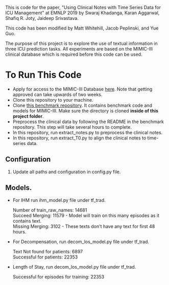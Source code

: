 This is code for the paper, "Using Clinical Notes with Time Series Data for ICU Management" 
at EMNLP 2019 by Swaraj Khadanga, Karan Aggarwal, Shafiq R. Joty, Jaideep Srivastava.

This code has been modified by Matt Whitehill, Jacob Peplinski, and Yue Guo.

The purpose of this project is to explore the use of textual information in three ICU prediction tasks.
All experiments are based on the MIMIC-III clinical database which is required before this code can be used.  
 

# To Run This Code
- Apply for access to the MIMIC-III Database [here](https://mimic.physionet.org/).
  Note that getting approved can take upwards of two weeks.
- Clone this repository to your machine.
- Clone [this benchmark repository](https://github.com/YerevaNN/mimic3-benchmarks).
  It contains benchmark code and models for MIMIC-III. Make sure the directory is cloned 
  **inside of this project folder**.
- Preprocess the clinical data by following the README in the benchmark repository. 
  This step will take several hours to complete.
- In this repository, run extract_notes.py to preprocess the clinical notes.
- In this repository, run extract_T0.py to align the clinical notes to time-series data.  


## Configuration
1. Update all paths and configuration in config.py file.

## Models.
- For IHM run ihm_model.py file under tf_trad.

    Number of train_raw_names:  14681 <br>
    Succeed Merging:  11579 - Model will train on this many episodes as it contains text. <br>
    Missing Merging:  3102 - These texts don't have any text for first 48 hours. 

- For Decompensation, run decom_los_model.py file under tf_trad.

    Text Not found for patients:  6897 <br>
    Successful for patients:  22353

- Length of Stay, run decom_los_model.py file under tf_trad.

    Successful for episodes for training:  22353
